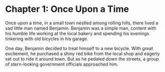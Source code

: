 # Chapter 1: Once Upon a Time

Once upon a time, in a small town nestled among rolling hills, there lived a sad little man named Benjamin. Benjamin was a simple man, content with his humble life working at the local bakery and spending his evenings tinkering with old bicycles in his garage.

One day, Benjamin decided to treat himself to a new bicycle. With great excitement, he purchased a shiny red bike from the local shop and eagerly set out to ride it around town. But as he pedaled down the streets, a group of stern-looking government officials approached him.

